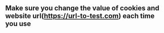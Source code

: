 ## Make sure you change the value of cookies and website url(https://url-to-test.com) each time you use


